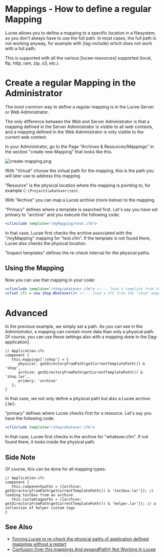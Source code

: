 <!--
{
  "title": "Define a mapping",
  "id": "mappings-how-to-define-a-reg-mapping",
  "related": [
    "tag-application",
    "function-expandpath",
    "cookbook-application-context-set-mapping"
  ],
  "categories": [
    "application",
    "files",
    "server"
  ],
  "description": "All about the different mappings in Lucee and how to use them.",
  "keywords": [
    "Mapping",
    "Filesystem",
    "Define mapping",
    "Application.cfc",
    "Lucee archive"
  ]
}
-->

# Mappings - How to define a regular Mapping

Lucee allows you to define a mapping to a specific location in a filesystem, so you don't always have to use the full path. In most cases, the full path is not working anyway, for example with [tag-include] which does not work with a full path.

This is supported with all the various [lucee-resources] supported (local, ftp, http, ram, zip, s3, etc.).

# Create a regular Mapping in the Administrator

The most common way to define a regular mapping is in the Lucee Server or Web Administrator.

The only difference between the Web and Server Administrator is that a mapping defined in the Server Administrator is visible to all web contexts, and a mapping defined in the Web Administrator is only visible to the current web context.

In your Administrator, go to the Page "Archives & Resources/Mappings" in the section "create new Mapping" that looks like this.

![create-mapping.png](https://bitbucket.org/repo/rX87Rq/images/4035761629-create-mapping.png)

With "Virtual" choose the virtual path for the mapping, this is the path you will later use to address this mapping.

"Resource" is the physical location where the mapping is pointing to, for example `C:\Projects\whatever\test`.

With "Archive" you can map a Lucee archive (more below) to the mapping.

"Primary" defines where a template is searched first. Let's say you have set primary to "archive" and you execute the following code:

```coldfusion
<cfinclude template="/myMapping/test.cfm">
```

In that case, Lucee first checks the archive associated with the "/myMapping" mapping for "test.cfm". If the template is not found there, Lucee also checks the physical location.

"Inspect templates" defines the re-check interval for the physical paths.

## Using the Mapping

Now you can use that mapping in your code:

```coldfusion
<cfinclude template="/shop/whatever.cfm"> <!--- load a template from the "shop" mapping --->
<cfset cfc = new shop.Whatever()> <!--- load a CFC from the "shop" mapping (see also "this.componentpaths" for handling components) --->
```

# Advanced

In the previous example, we simply set a path. As you can see in the Administrator, a mapping can contain more data than only a physical path. Of course, you can use these settings also with a mapping done in the [tag-application].

```cfs
// Application.cfc
component {
   this.mappings['/shop'] = {
      physical: getDirectoryFromPath(getCurrentTemplatePath()) & 'shop',
      archive: getDirectoryFromPath(getCurrentTemplatePath()) & 'shop.lar',
      primary: 'archive'
   };
}
```

In that case, we not only define a physical path but also a Lucee archive (.lar).

"primary" defines where Lucee checks first for a resource. Let's say you have the following code:

```coldfusion
<cfinclude template="/shop/whatever.cfm">
```

In that case, Lucee first checks in the archive for "whatever.cfm". If not found there, it looks inside the physical path.

## Side Note

Of course, this can be done for all mapping types:

```cfs
// Application.cfc
component {
   this.componentpaths = [{archive: getDirectoryFromPath(getCurrentTemplatePath()) & 'testbox.lar'}]; // loading testbox from an archive
   this.customtagpaths = [{archive: getDirectoryFromPath(getCurrentTemplatePath()) & 'helper.lar'}]; // a collection of helper custom tags
}
```

## See Also

- [Forcing Lucee to re-check the physical paths of application defined mappings without a restart](https://blog.simplicityweb.co.uk/123/forcing-lucee-to-re-check-the-physical-paths-of-application-defined-mappings-without-a-restart)
- [Confusion Over this.mappings And expandPath() Not Working In Lucee](https://www.bennadel.com/blog/3718-confusion-over-this-mappings-and-expandpath-not-working-in-lucee-cfml-5-3-3-62.htm)
